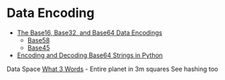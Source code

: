 Data Encoding
=============

* [The Base16, Base32, and Base64 Data Encodings](https://tools.ietf.org/html/rfc3548.html)
    * [Base58](https://tools.ietf.org/id/draft-msporny-base58-01.html)
    * [Base45](https://datatracker.ietf.org/doc/draft-faltstrom-base45/)
* [Encoding and Decoding Base64 Strings in Python](https://stackabuse.com/encoding-and-decoding-base64-strings-in-python/)


Data Space
[What 3 Words](https://what3words.com/) - Entire planet in 3m squares
See hashing too
